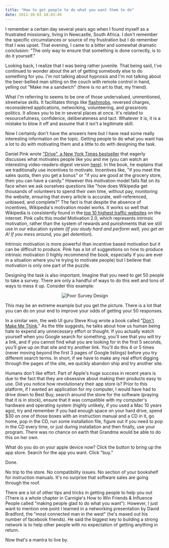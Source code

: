 ```yaml
---
title: "How to get people to do what you want them to do"
date: 2011-10-03 18:43:49
---
```


I remember a certain day several years ago when I found myself as a frustrated missionary, living in Newcastle, South Africa. I don't remember the specific circumstances or source of my frustration but I do remember that I was upset. That evening, I came to a bitter and somewhat dramatic conclusion: "The only way to ensure that something is done correctly, is to do it yourself."

Looking back, I realize that I was being rather juvenile. That being said, I've continued to wonder about the art of getting somebody else to do something for you. I'm not talking about hypnosis and I'm not talking about the beer-bellied man sitting on the couch with remote control in hand, yelling out "Make me a sandwich" (there is no art to that, my friend).

What I'm referring to seems to be one of those undervalued, unmentioned, streetwise skills. It facilitates things like <a href="http://www.youtube.com/watch?v=YxU--kmgcuA" target="_blank" rel="noopener noreferrer" title="BYU Flashmob">flashmobs</a>, reversed charges, reconsidered applications, networking, volunteering, and grassroots politics. It allows you to be in several places at once. It's related to resourcefulness, confidence, deliberateness and tact. Whatever it is, it is a mistake to blow it off and assume that it isn't a legitimate skill.

Now I certainly don't have the answers here but I have read some really interesting information on the topic. Getting people to do what you want has a lot to do with motivating them and a little to do with designing the task.

Daniel Pink wrote <a href="http://www.amazon.com/Drive-Surprising-Truth-About-Motivates/dp/0143145088" target="_blank" rel="noopener noreferrer" title="Drive: The Surprising Truth about what Motivates us">"Drive", a New York Times bestseller</a> that eagerly discusses what motivates people like you and me (you can watch an interesting video-readers-digest version <a href="http://www.youtube.com/watch?v=u6XAPnuFjJc" target="_blank" rel="noopener noreferrer" title="Drive: RSA Animate">here</a>). In the book, he explains that we traditionally use incentives to motivate. Incentives like, "if you meet the sales quota, then you get a bonus" or "if you are good at the grocery store, then you can have a candy." However this motivation model falls flat on its face when we ask ourselves questions like "how does Wikipedia get thousands of volunteers to spend their own time, without pay, monitoring the website, ensuring that every article is accurate, well-referenced, unbiased, and complete?" The fact is that despite the absence of incentives, Wikipedia's motivation model works. It works so well that Wikipedia is consistently found in the <a href="http://www.alexa.com/topsites/global" target="_blank" rel="noopener noreferrer" title="List of most popular websites">top 10 highest traffic websites</a> on the internet. Pink calls this model Motivation 2.0, which represents intrinsic motivation, rather than the system of rewards and punishments that we still use in our education system (*If you study hard and perform well, you get an A! If you mess around, you get detention*).

Intrinsic motivation is more powerful than incentive based motivation but it can be difficult to produce. Pink has a lot of suggestions on how to produce intrinsic motivation (I highly recommend the book, especially if you are ever in a situation where you're trying to motivate people) but I believe that motivation is only one part of the puzzle.

Designing the task is also important. Imagine that you need to get 50 people to take a survey. There are only a handful of ways to do this well and tons of ways to mess it up. Consider this example:

<p style="text-align: center;">
  <img alt="Poor Survey Design" src="/assets/images/Survey_Fail.gif" title="Survey_Fail" />
</p>

This may be an extreme example but you get the picture. There is a lot that you can do on your end to improve your odds of getting your 50 responses.

In a similar vein, the web UI guru Steve Krug wrote a book called "<a href="http://www.amazon.com/Dont-Make-Me-Think-Usability/dp/0321344758/ref=cm_cr_pr_product_top" target="_blank" rel="noopener noreferrer" title="Don't Make Me Think">Don't Make Me Think</a>." As the title suggests, he talks about how us human being hate to expend any unnecessary effort or thought. If you actually watch yourself when you Google search for something, you'll see that you will try a link, and if you cannot find what you are looking for in the first 5 seconds, you'll give up on that site and try another link. You'll do this 4 or 5 times (never moving beyond the first 3 pages of Google listings) before you try different search terms. In short, if we have to make any real effort digging through the pages of the site, we quickly abandon ship and try another site.

Humans don't like effort. Part of Apple's huge success in recent years is due to the fact that they are obsessive about making their products easy to use. Did you notice how revolutionary their app store is? Prior to this platform, if I wanted an application for my computer, I would have had to drive down to Best Buy, search around the store for the software (praying that it is in stock), ensure that it was compatible with my computer's hardware and operating system (highly unlikely, if you used a Mac 10 years ago), try and remember if you had enough space on your hard drive, spend $30 on one of those boxes with an instruction manual and a CD in it, go home, pop in the CD, run some installation file, figure out if you need to pop in the CD every time, or just during installation and then finally, use your program. There was no chance on earth that Grandma would be able to do this on her own.

What do you do on your apple device now? Click the button to bring up the app store. Search for the app you want. Click "buy."

Done.

No trip to the store. No compatibility issues. No section of your bookshelf for instruction manuals. It's no surprise that software sales are going through the roof.

There are a lot of other tips and tricks in getting people to help you out (There is a whole chapter in Carnigie's How to Win Friends & Influence People called "making people glad to do what you want"). However, I just want to mention one point I learned in a networking presentation by David Bradford, the "most connected man in the west" (he's maxed out his number of facebook friends). He said the biggest key to building a strong network is to help other people with no expectation of getting anything in return.

Now that's a mantra to live by.
